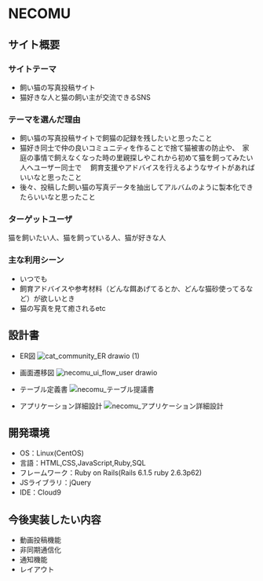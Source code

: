 # NECOMU

## サイト概要

### サイトテーマ
- 飼い猫の写真投稿サイト
- 猫好きな人と猫の飼い主が交流できるSNS

### テーマを選んだ理由
- 飼い猫の写真投稿サイトで飼猫の記録を残したいと思ったこと
- 猫好き同士で仲の良いコミュニティを作ることで捨て猫被害の防止や、　家庭の事情で飼えなくなった時の里親探しやこれから初めて猫を飼ってみたい人へユーザー同士で
　飼育支援やアドバイスを行えるようなサイトがあればいいなと思ったこと
- 後々、投稿した飼い猫の写真データを抽出してアルバムのように製本化できたらいいなと思ったこと


### ターゲットユーザ
猫を飼いたい人、猫を飼っている人、猫が好きな人

### 主な利用シーン
- いつでも
- 飼育アドバイスや参考材料（どんな餌あげてるとか、どんな猫砂使ってるなど）が欲しいとき
- 猫の写真を見て癒されるetc


## 設計書

- ER図
![cat_community_ER drawio (1)](https://user-images.githubusercontent.com/98423401/165892120-7504a10a-4e14-44e7-a7d2-491451f98966.png)

- 画面遷移図
![necomu_ui_flow_user drawio](https://user-images.githubusercontent.com/98423401/163701883-2f80d7d2-56f9-4c98-a176-74568be2218e.png)

- テーブル定義書
![necomu_テーブル提議書](https://user-images.githubusercontent.com/98423401/165892861-ea890c95-d506-4ad1-9ff5-db00547f993f.jpg)

- アプリケーション詳細設計
![necomu_アプリケーション詳細設計](https://user-images.githubusercontent.com/98423401/165892847-18884696-3f73-4cdd-a8e1-cb10421e070c.jpg)




## 開発環境
- OS：Linux(CentOS)
- 言語：HTML,CSS,JavaScript,Ruby,SQL
- フレームワーク：Ruby on Rails(Rails 6.1.5 ruby 2.6.3p62)
- JSライブラリ：jQuery
- IDE：Cloud9


## 今後実装したい内容
- 動画投稿機能
- 非同期通信化
- 通知機能
- レイアウト
